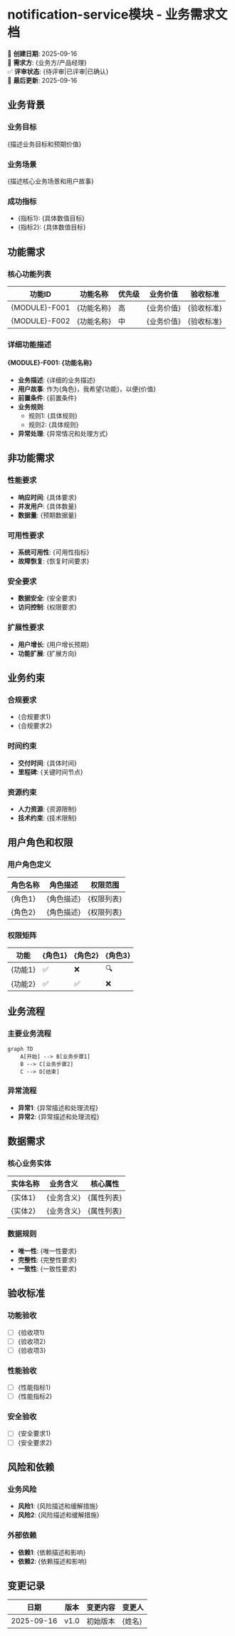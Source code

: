 <!--
文档说明：
- 内容：模块业务需求文档模板
- 作用：记录业务需求、功能规格、验收标准
- 使用方法：详细记录业务需求，不包含技术实现
-->

# notification-service模块 - 业务需求文档

📅 **创建日期**: 2025-09-16  
👤 **需求方**: {业务方/产品经理}  
✅ **评审状态**: {待评审|已评审|已确认}  
🔄 **最后更新**: 2025-09-16  

## 业务背景

### 业务目标
{描述业务目标和预期价值}

### 业务场景
{描述核心业务场景和用户故事}

### 成功指标
- {指标1}: {具体数值目标}
- {指标2}: {具体数值目标}

## 功能需求

### 核心功能列表
| 功能ID | 功能名称 | 优先级 | 业务价值 | 验收标准 |
|--------|----------|--------|----------|----------|
| {MODULE}-F001 | {功能名称} | 高 | {业务价值} | {验收标准} |
| {MODULE}-F002 | {功能名称} | 中 | {业务价值} | {验收标准} |

### 详细功能描述

#### {MODULE}-F001: {功能名称}
- **业务描述**: {详细的业务描述}
- **用户故事**: 作为{角色}，我希望{功能}，以便{价值}
- **前置条件**: {前置条件}
- **业务规则**: 
  - 规则1: {具体规则}
  - 规则2: {具体规则}
- **异常处理**: {异常情况和处理方式}

## 非功能需求

### 性能要求
- **响应时间**: {具体要求}
- **并发用户**: {具体数量}
- **数据量**: {预期数据量}

### 可用性要求
- **系统可用性**: {可用性指标}
- **故障恢复**: {恢复时间要求}

### 安全要求
- **数据安全**: {安全要求}
- **访问控制**: {权限要求}

### 扩展性要求
- **用户增长**: {用户增长预期}
- **功能扩展**: {扩展方向}

## 业务约束

### 合规要求
- {合规要求1}
- {合规要求2}

### 时间约束
- **交付时间**: {具体时间}
- **里程碑**: {关键时间节点}

### 资源约束
- **人力资源**: {资源限制}
- **技术约束**: {技术限制}

## 用户角色和权限

### 用户角色定义
| 角色名称 | 角色描述 | 权限范围 |
|----------|----------|----------|
| {角色1} | {角色描述} | {权限列表} |
| {角色2} | {角色描述} | {权限列表} |

### 权限矩阵
| 功能 | {角色1} | {角色2} | {角色3} |
|------|---------|---------|---------|
| {功能1} | ✅ | ❌ | 🔍 |
| {功能2} | ✅ | ✅ | ❌ |

## 业务流程

### 主要业务流程
```mermaid
graph TD
    A[开始] --> B[业务步骤1]
    B --> C[业务步骤2]
    C --> D[结束]
```

### 异常流程
- **异常1**: {异常描述和处理流程}
- **异常2**: {异常描述和处理流程}

## 数据需求

### 核心业务实体
| 实体名称 | 业务含义 | 核心属性 |
|----------|----------|----------|
| {实体1} | {业务含义} | {属性列表} |
| {实体2} | {业务含义} | {属性列表} |

### 数据规则
- **唯一性**: {唯一性要求}
- **完整性**: {完整性要求}
- **一致性**: {一致性要求}

## 验收标准

### 功能验收
- [ ] {验收项1}
- [ ] {验收项2}
- [ ] {验收项3}

### 性能验收
- [ ] {性能指标1}
- [ ] {性能指标2}

### 安全验收
- [ ] {安全要求1}
- [ ] {安全要求2}

## 风险和依赖

### 业务风险
- **风险1**: {风险描述和缓解措施}
- **风险2**: {风险描述和缓解措施}

### 外部依赖
- **依赖1**: {依赖描述和影响}
- **依赖2**: {依赖描述和影响}

## 变更记录

| 日期 | 版本 | 变更内容 | 变更人 |
|------|------|----------|--------|
| 2025-09-16 | v1.0 | 初始版本 | {姓名} |
